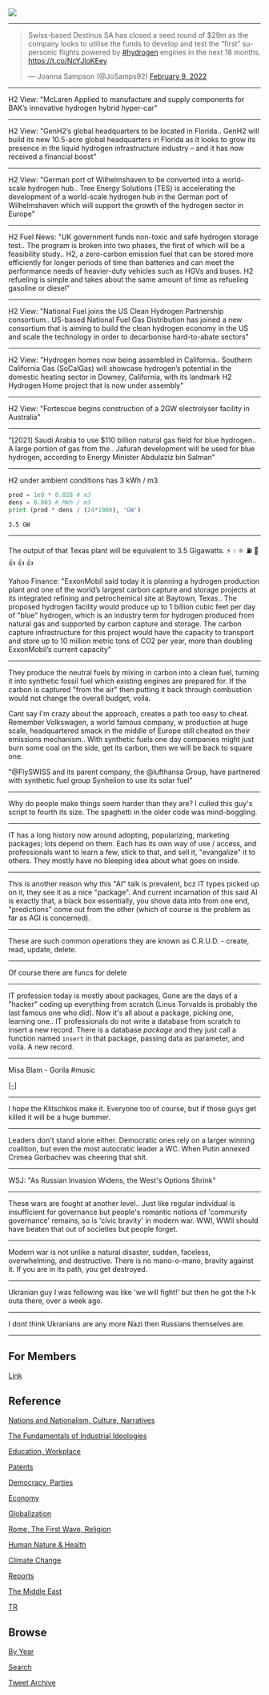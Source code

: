 <img src="https://drive.google.com/uc?export=view&id=1B2wf9R7AMH1d7Vw6e2mucLbIQ5NSjir7"/>

---

<blockquote class="twitter-tweet"><p lang="en" dir="ltr">Swiss-based Destinus SA has closed a seed round of $29m as the company looks to utilise the funds to develop and test the “first” supersonic flights powered by <a href="https://twitter.com/hashtag/hydrogen?src=hash&amp;ref_src=twsrc%5Etfw">#hydrogen</a> engines in the next 18 months. <a href="https://t.co/NcYJloKEey">https://t.co/NcYJloKEey</a></p>&mdash; Joanna Sampson (@JoSamps92) <a href="https://twitter.com/JoSamps92/status/1491444278169681922?ref_src=twsrc%5Etfw">February 9, 2022</a></blockquote> <script async src="https://platform.twitter.com/widgets.js" charset="utf-8"></script>

---

H2 View: "McLaren Applied to manufacture and supply components for
BAK’s innovative hydrogen hybrid hyper-car"

---

H2 View: "GenH2’s global headquarters to be located in Florida.. GenH2
will build its new 10.5-acre global headquarters in Florida as it
looks to grow its presence in the liquid hydrogen infrastructure
industry – and it has now received a financial boost"

---

H2 View: "German port of Wilhelmshaven to be converted into a
world-scale hydrogen hub.. Tree Energy Solutions (TES) is accelerating
the development of a world-scale hydrogen hub in the German port of
Wilhelmshaven which will support the growth of the hydrogen sector in
Europe"

---

H2 Fuel News: "UK government funds non-toxic and safe hydrogen storage
test.. The program is broken into two phases, the first of which will
be a feasibility study.. H2, a zero-carbon emission fuel that can be
stored more efficiently for longer periods of time than batteries and
can meet the performance needs of heavier-duty vehicles such as HGVs
and buses. H2 refueling is simple and takes about the same amount of
time as refueling gasoline or diesel"

---

H2 View: "National Fuel joins the US Clean Hydrogen Partnership
consortium.. US-based National Fuel Gas Distribution has joined a new
consortium that is aiming to build the clean hydrogen economy in the
US and scale the technology in order to decarbonise hard-to-abate
sectors"

---

H2 View: "Hydrogen homes now being assembled in California.. Southern
California Gas (SoCalGas) will showcase hydrogen’s potential in the
domestic heating sector in Downey, California, with its landmark H2
Hydrogen Home project that is now under assembly"

---

H2 View: "Fortescue begins construction of a 2GW electrolyser facility in Australia"

---


"[2021] Saudi Arabia to use $110 billion natural gas field for blue
hydrogen.. A large portion of gas from the.. Jafurah development will
be used for blue hydrogen, according to Energy Minister Abdulaziz bin
Salman"

---

H2 under ambient conditions has 3 kWh / m3

```python
prod = 1e9 * 0.028 # m3
dens = 0.003 # MWh / m3
print (prod * dens / (24*1000), 'GW')
```

```text
3.5 GW
```

---

The output of that Texas plant will be equivalent to 3.5 Gigawatts.
⚡ 💧 ⚛️ &#9981; 🚙 👍 👍 👍 

Yahoo Finance: "ExxonMobil said today it is planning a hydrogen
production plant and one of the world’s largest carbon capture and
storage projects at its integrated refining and petrochemical site at
Baytown, Texas..  The proposed hydrogen facility would produce up to 1
billion cubic feet per day of "blue" hydrogen, which is an industry
term for hydrogen produced from natural gas and supported by carbon
capture and storage. The carbon capture infrastructure for this
project would have the capacity to transport and store up to 10
million metric tons of CO2 per year, more than doubling ExxonMobil’s
current capacity"

---

They produce the neutral fuels by mixing in carbon into a clean fuel,
turning it into synthetic fossil fuel which existing engines are
prepared for. If the carbon is captured "from the air" then putting it
back through combustion would not change the overall budget, voila.

Cant say I'm crazy about the approach, creates a path too easy to
cheat. Remember Volkswagen, a world famous company, w production at
huge scale, headquartered smack in the middle of Europe still cheated
on their emissions mechanism.. With synthetic fuels one day companies
might just burn some coal on the side, get its carbon, then we will be
back to square one.

"@FlySWISS and its parent company, the @lufthansa Group, have partnered
with synthetic fuel group Synhelion to use its solar fuel"

---

Why do people make things seem harder than they are? I culled this
guy's script to fourth its size. The spaghetti in the older code was
mind-boggling.

---

IT has a long history now around adopting, popularizing, marketing
packages; lots depend on them. Each has its own way of use / access,
and professionals want to learn a few, stick to that, and sell it,
"evangalize" it to others. They mostly have no bleeping idea about
what goes on inside.

---

This is another reason why this "AI" talk is prevalent, bcz IT types
picked up on it, they see it as a nice "package". And current
incarnation of this said AI is exactly that, a black box essentially,
you shove data into from one end, "predictions" come out from the
other (which of course is the problem as far as AGI is concerned).

---

These are such common operations they are known as C.R.U.D. - 
create, read, update, delete.

---

Of course there are funcs for delete

---

IT profession today is mostly about packages, Gone are the days of a
"hacker" coding up everything from scratch (Linus Torvalds is probably
the last famous one who did). Now it's all about a package, picking
one, learning one.. IT professionals do not write a database from
scratch to insert a new record. There is a database *package* and they
just call a function named `insert` in that package, passing data as
parameter, and voila. A new record.

---

Misa Blam - Gorila \#music

[[-]](https://youtu.be/jg07YiU4TJU)

---

I hope the Klitschkos make it. Everyone too of course, but if those
guys get killed it will be a huge bummer.

---

Leaders don't stand alone either. Democratic ones rely on a larger
winning coalition, but even the most autocratic leader a WC. When
Putin annexed Crimea Gorbachev was cheering that shit.

---

WSJ: "As Russian Invasion Widens, the West's Options Shrink"

---

These wars are fought at another level.. Just like regular individual
is insufficient for governance but people's romantic notions of
'community governance' remains, so is 'civic bravity' in modern war.
WWI, WWII should have beaten that out of societies but people forget.

---

Modern war is not unlike a natural disaster, sudden, faceless,
overwhelming, and destructive. There is no mano-o-mano, bravity
against it. If you are in its path, you get destroyed.

---

Ukranian guy I was following was like 'we will fight!' but then he got
the f-k outa there, over a week ago.

---

I dont think Ukranians are any more Nazi then Russians themselves are.

---

## For Members

[Link](https://thirdwave-members.herokuapp.com)

## Reference

[Nations and Nationalism, Culture, Narratives](/2013/02/nations-and-nationalism.md)

[The Fundamentals of Industrial Ideologies](/2011/04/fundamentals-of-industrial-ideologies.md)

[Education, Workplace](2017/09/education-workplace.md)

[Patents](/2018/09/patents.md)

[Democracy, Parties](/2016/11/democracy.md)

[Economy](/2018/05/economy.md)

[Globalization](/2018/09/globalization.md)

[Rome, The First Wave, Religion](/2017/12/rome.md)

[Human Nature & Health](/2020/07/human-nature.md)

[Climate Change](/2018/12/climate.md)

[Reports](/2019/05/reports.md)

[The Middle East](/2019/07/middleeast.md)

[TR](../tr)

## Browse

[By Year](years.md)

[Search](search.html)

[Tweet Archive](/tweets/README.md)


